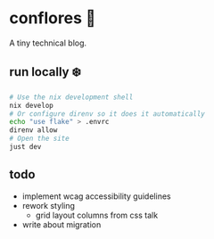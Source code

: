 # conflores 🌼

A tiny technical blog.

## run locally ❄️

```sh
# Use the nix development shell
nix develop
# Or configure direnv so it does it automatically
echo "use flake" > .envrc
direnv allow
# Open the site
just dev
```


## todo

- implement wcag accessibility guidelines
- rework styling
    - grid layout columns from css talk
- write about migration
